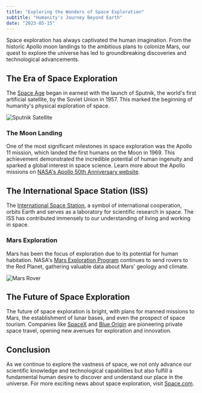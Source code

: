 ```yaml
---
title: "Exploring the Wonders of Space Exploration"
subtitle: "Humanity's Journey Beyond Earth"
date: "2023-05-15"
---
```


Space exploration has always captivated the human imagination. From the historic Apollo moon landings to the ambitious plans to colonize Mars, our quest to explore the universe has led to groundbreaking discoveries and technological advancements.

## The Era of Space Exploration

The [Space Age](https://en.wikipedia.org/wiki/Space_Age) began in earnest with the launch of Sputnik, the world's first artificial satellite, by the Soviet Union in 1957. This marked the beginning of humanity's physical exploration of space.

![Sputnik Satellite](https://source.unsplash.com/1600x900/?satellite)

### The Moon Landing

One of the most significant milestones in space exploration was the Apollo 11 mission, which landed the first humans on the Moon in 1969. This achievement demonstrated the incredible potential of human ingenuity and sparked a global interest in space science. Learn more about the Apollo missions on [NASA's Apollo 50th Anniversary website](https://www.nasa.gov/specials/apollo50th/).

## The International Space Station (ISS)

The [International Space Station](https://www.nasa.gov/mission_pages/station/main/index.html), a symbol of international cooperation, orbits Earth and serves as a laboratory for scientific research in space. The ISS has contributed immensely to our understanding of living and working in space.

### Mars Exploration

Mars has been the focus of exploration due to its potential for human habitation. NASA's [Mars Exploration Program](https://mars.nasa.gov/) continues to send rovers to the Red Planet, gathering valuable data about Mars' geology and climate.

![Mars Rover](https://source.unsplash.com/1600x900/?mars-rover)

## The Future of Space Exploration

The future of space exploration is bright, with plans for manned missions to Mars, the establishment of lunar bases, and even the prospect of space tourism. Companies like [SpaceX](https://www.spacex.com/) and [Blue Origin](https://www.blueorigin.com/) are pioneering private space travel, opening new avenues for exploration and innovation.

## Conclusion

As we continue to explore the vastness of space, we not only advance our scientific knowledge and technological capabilities but also fulfill a fundamental human desire to discover and understand our place in the universe. For more exciting news about space exploration, visit [Space.com](https://www.space.com/).
